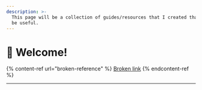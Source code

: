 ```yaml
---
description: >-
  This page will be a collection of guides/resources that I created that might
  be useful.
---
```


# 📙 Welcome!



{% content-ref url="broken-reference" %}
[Broken link](broken-reference)
{% endcontent-ref %}

***
